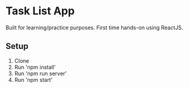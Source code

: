# Task List App

Built for learning/practice purposes. First time hands-on using ReactJS.

## Setup

1.  Clone
2.  Run 'npm install'
3.  Run 'npm run server'
4.  Run 'npm start'
